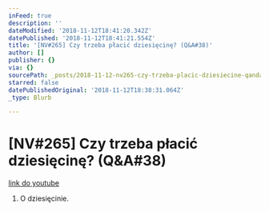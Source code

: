 ```yaml
---
inFeed: true
description: ''
dateModified: '2018-11-12T18:41:20.342Z'
datePublished: '2018-11-12T18:41:21.554Z'
title: '[NV#265] Czy trzeba płacić dziesięcinę? (Q&A#38)'
author: []
publisher: {}
via: {}
sourcePath: _posts/2018-11-12-nv265-czy-trzeba-placic-dziesiecine-qanda38.md
starred: false
datePublishedOriginal: '2018-11-12T18:38:31.064Z'
_type: Blurb

---
```

# \[NV\#265\] Czy trzeba płacić dziesięcinę? (Q&A\#38)
[link do youtube][0]

1. O dziesięcinie.

[0]: https://www.youtube.com/watch?v=5c4tW_bTrJ4